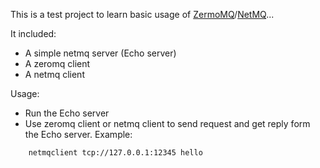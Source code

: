 ﻿
This is a test project to learn basic usage of [ZermoMQ](http://zeromq.org/)/[NetMQ](http://netmq.readthedocs.org/en/latest/)...

It included:

 * A simple netmq server (Echo server)
 * A zeromq client
 * A netmq client

Usage:

 * Run the Echo server
 * Use zeromq client or netmq client to send request and get reply form the Echo server. Example:

``` 
	netmqclient tcp://127.0.0.1:12345 hello
```



